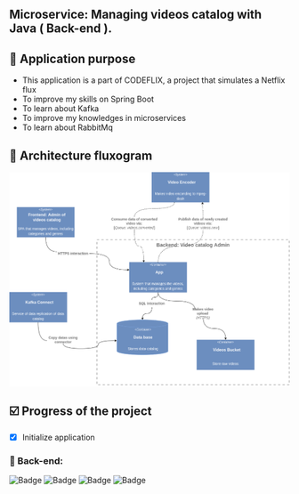 ## Microservice: Managing videos catalog with Java ( Back-end ).

## :pushpin: Application purpose
- This application is a part of CODEFLIX, a project that simulates a Netflix flux
- To improve my skills on Spring Boot
- To learn about Kafka
- To improve my knowledges in microservices
- To learn about RabbitMq


## :wrench: Architecture fluxogram
<div style="background: white"> 
    <img src="/public/diagram-catalog-admin.png">
</div>



## :ballot_box_with_check: Progress of the project
- [x] Initialize application


### :robot: Back-end:
![Badge](https://img.shields.io/badge/Spring_Boot--%236DB33F?style=for-the-badge&logo=SpringBoot&color=6DB33F)
![Badge](https://img.shields.io/badge/MySQL--%236DB33F?style=for-the-badge&logo=MySQL&color=4479A1)
![Badge](https://img.shields.io/badge/Apache_Kafka--%2347A248?style=for-the-badge&logo=ApacheKafka&color=231F20)
![Badge](https://img.shields.io/badge/RabbitMQ--%2347A248?style=for-the-badge&logo=RabbitMQ&color=FF6600)


